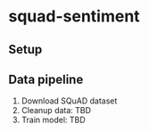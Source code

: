 # squad-sentiment

## Setup

## Data pipeline

1. Download SQuAD dataset
2. Cleanup data: TBD
3. Train model: TBD
